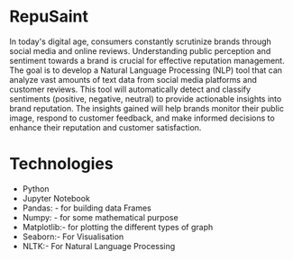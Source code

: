 # RepuSaint
In today's digital age, consumers constantly scrutinize brands through social media and online reviews. Understanding public perception and sentiment towards a brand is crucial for effective reputation management. The goal is to develop a Natural Language Processing (NLP) tool that can analyze vast amounts of text data from social media platforms and customer reviews. This tool will automatically detect and classify sentiments (positive, negative, neutral) to provide actionable insights into brand reputation. The insights gained will help brands monitor their public image, respond to customer feedback, and make informed decisions to enhance their reputation and customer satisfaction.

# Technologies

* Python
* Jupyter Notebook 
* Pandas: - for building data Frames
* Numpy: - for some mathematical purpose
* Matplotlib:- for plotting the different types of graph 
* Seaborn:- For Visualisation
* NLTK:- For Natural Language Processing





